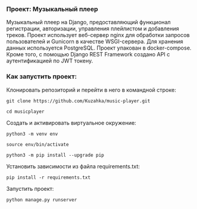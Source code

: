 ### Проект: Музыкальный плеер

Музыкальный плеер на Django, предоставляющий функционал регистрации,
авторизации, управления плейлистом и добавления треков. Проект
использует веб-сервер nginx для обработки запросов пользователей
и Gunicorn в качестве WSGI-сервера. Для хранения данных используется 
PostgreSQL. Проект упакован в docker-compose. Кроме того, с помощью
Django REST Framework создано API с аутентификацией по JWT токену.



### Как запустить проект:

Клонировать репозиторий и перейти в него в командной строке:

```
git clone https://github.com/Kuzahka/music-player.git
```

```
cd musicplayer
```

Cоздать и активировать виртуальное окружение:

```
python3 -m venv env
```

```
source env/bin/activate
```

```
python3 -m pip install --upgrade pip
```

Установить зависимости из файла requirements.txt:

```
pip install -r requirements.txt
```



Запустить проект:

```
python manage.py runserver
```
